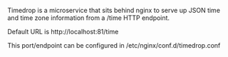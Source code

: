 Timedrop is a microservice that sits behind nginx to serve up JSON time and time zone information from a /time HTTP endpoint.

Default URL is http://localhost:81/time

This port/endpoint can be configured in /etc/nginx/conf.d/timedrop.conf
